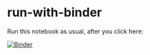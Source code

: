 # run-with-binder

Run this notebook as usual, after you click here:

[![Binder](https://mybinder.org/badge_logo.svg)](https://mybinder.org/v2/gh/Shai2u/batyam_may2021/master?urlpath=lab)
